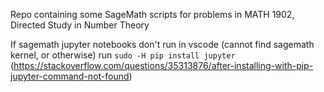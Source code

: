 Repo containing some SageMath scripts for problems in MATH 1902, Directed Study in Number Theory

If sagemath jupyter notebooks don't run in vscode (cannot find sagemath kernel, or otherwise) run 
`sudo -H pip install jupyter`
(https://stackoverflow.com/questions/35313876/after-installing-with-pip-jupyter-command-not-found)